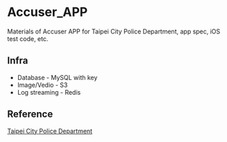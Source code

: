 # Accuser_APP
Materials of Accuser APP for Taipei City Police Department, app spec, iOS test code, etc.

## Infra
- Database - MySQL with key
- Image/Vedio - S3 
- Log streaming - Redis

## Reference
[Taipei City Police Department](http://police.gov.taipei/ct.asp?xItem=92275895&CtNode=62861&mp=108001)
